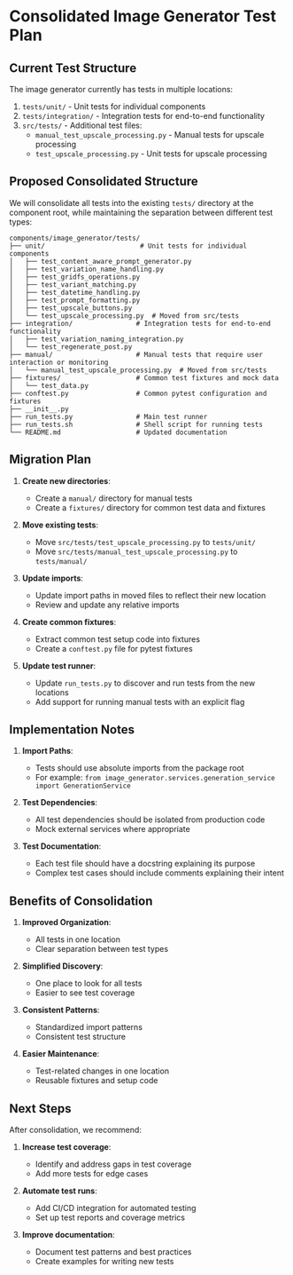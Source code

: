 # Consolidated Image Generator Test Plan

## Current Test Structure

The image generator currently has tests in multiple locations:

1. `tests/unit/` - Unit tests for individual components
2. `tests/integration/` - Integration tests for end-to-end functionality
3. `src/tests/` - Additional test files:
   - `manual_test_upscale_processing.py` - Manual tests for upscale processing
   - `test_upscale_processing.py` - Unit tests for upscale processing

## Proposed Consolidated Structure

We will consolidate all tests into the existing `tests/` directory at the component root, while maintaining the separation between different test types:

```
components/image_generator/tests/
├── unit/                        # Unit tests for individual components
│   ├── test_content_aware_prompt_generator.py
│   ├── test_variation_name_handling.py
│   ├── test_gridfs_operations.py
│   ├── test_variant_matching.py
│   ├── test_datetime_handling.py
│   ├── test_prompt_formatting.py
│   ├── test_upscale_buttons.py
│   └── test_upscale_processing.py  # Moved from src/tests
├── integration/                # Integration tests for end-to-end functionality
│   ├── test_variation_naming_integration.py
│   └── test_regenerate_post.py
├── manual/                     # Manual tests that require user interaction or monitoring
│   └── manual_test_upscale_processing.py  # Moved from src/tests
├── fixtures/                   # Common test fixtures and mock data
│   └── test_data.py
├── conftest.py                 # Common pytest configuration and fixtures
├── __init__.py
├── run_tests.py                # Main test runner
├── run_tests.sh                # Shell script for running tests
└── README.md                   # Updated documentation
```

## Migration Plan

1. **Create new directories**:
   - Create a `manual/` directory for manual tests
   - Create a `fixtures/` directory for common test data and fixtures

2. **Move existing tests**:
   - Move `src/tests/test_upscale_processing.py` to `tests/unit/`
   - Move `src/tests/manual_test_upscale_processing.py` to `tests/manual/`

3. **Update imports**:
   - Update import paths in moved files to reflect their new location
   - Review and update any relative imports

4. **Create common fixtures**:
   - Extract common test setup code into fixtures
   - Create a `conftest.py` file for pytest fixtures

5. **Update test runner**:
   - Update `run_tests.py` to discover and run tests from the new locations
   - Add support for running manual tests with an explicit flag

## Implementation Notes

1. **Import Paths**:
   - Tests should use absolute imports from the package root
   - For example: `from image_generator.services.generation_service import GenerationService`

2. **Test Dependencies**:
   - All test dependencies should be isolated from production code
   - Mock external services where appropriate

3. **Test Documentation**:
   - Each test file should have a docstring explaining its purpose
   - Complex test cases should include comments explaining their intent

## Benefits of Consolidation

1. **Improved Organization**:
   - All tests in one location
   - Clear separation between test types

2. **Simplified Discovery**:
   - One place to look for all tests
   - Easier to see test coverage

3. **Consistent Patterns**:
   - Standardized import patterns
   - Consistent test structure

4. **Easier Maintenance**:
   - Test-related changes in one location
   - Reusable fixtures and setup code

## Next Steps

After consolidation, we recommend:

1. **Increase test coverage**:
   - Identify and address gaps in test coverage
   - Add more tests for edge cases

2. **Automate test runs**:
   - Add CI/CD integration for automated testing
   - Set up test reports and coverage metrics

3. **Improve documentation**:
   - Document test patterns and best practices
   - Create examples for writing new tests 